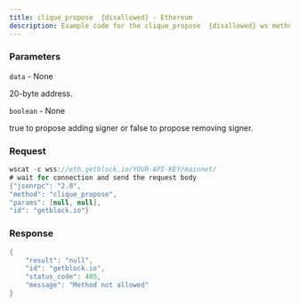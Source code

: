 ```yaml
---
title: clique_propose  {disallowed} - Ethereum
description: Example code for the clique_propose  {disallowed} ws method. Сomplete guide on how to use clique_propose  {disallowed} ws in GetBlock.io Web3 documentation.
---
```


### Parameters


`data` - None

20-byte address.

`boolean` - None

true to propose adding signer or false to propose removing signer.

### Request

``` java
wscat -c wss://eth.getblock.io/YOUR-API-KEY/mainnet/ 
# wait for connection and send the request body 
{"jsonrpc": "2.0",
"method": "clique_propose",
"params": [null, null],
"id": "getblock.io"}
```

###  Response

``` java
{
    "result": "null",
    "id": "getblock.io",
    "status_code": 405,
    "message": "Method not allowed"
}
```

